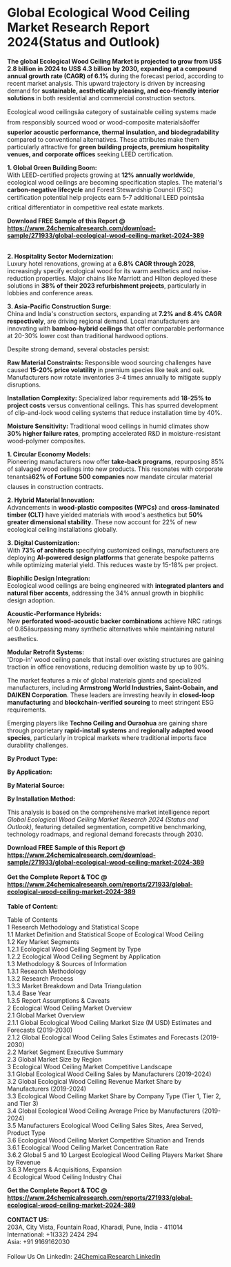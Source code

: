 <h1>Global Ecological Wood Ceiling Market Research Report 2024(Status and Outlook)</h1><p><strong>The global Ecological Wood Ceiling Market is projected to grow from US$ 2.8 billion in 2024 to US$ 4.3 billion by 2030, expanding at a compound annual growth rate (CAGR) of 6.1%</strong> during the forecast period, according to recent market analysis. This upward trajectory is driven by increasing demand for <strong>sustainable, aesthetically pleasing, and eco-friendly interior solutions</strong> in both residential and commercial construction sectors.</p><p>Ecological wood ceilingsâa category of sustainable ceiling systems made from responsibly sourced wood or wood-composite materialsâoffer <strong>superior acoustic performance, thermal insulation, and biodegradability</strong> compared to conventional alternatives. These attributes make them particularly attractive for <strong>green building projects, premium hospitality venues, and corporate offices</strong> seeking LEED certification.</p><p><strong>1. Global Green Building Boom:</strong><br>
With LEED-certified projects growing at <strong>12% annually worldwide</strong>, ecological wood ceilings are becoming specification staples. The material's <strong>carbon-negative lifecycle</strong> and Forest Stewardship Council (FSC) certification potential help projects earn 5-7 additional LEED pointsâa critical differentiator in competitive real estate markets.</p><div><b>Download FREE Sample of this Report @ 
            <a href="https://www.24chemicalresearch.com/download-sample/271933/global-ecological-wood-ceiling-market-2024-389">
            https://www.24chemicalresearch.com/download-sample/271933/global-ecological-wood-ceiling-market-2024-389</a></b></div><br><p><strong>2. Hospitality Sector Modernization:</strong><br>
Luxury hotel renovations, growing at a <strong>6.8% CAGR through 2028</strong>, increasingly specify ecological wood for its warm aesthetics and noise-reduction properties. Major chains like Marriott and Hilton deployed these solutions in <strong>38% of their 2023 refurbishment projects</strong>, particularly in lobbies and conference areas.</p><p><strong>3. Asia-Pacific Construction Surge:</strong><br>
China and India's construction sectors, expanding at <strong>7.2% and 8.4% CAGR respectively</strong>, are driving regional demand. Local manufacturers are innovating with <strong>bamboo-hybrid ceilings</strong> that offer comparable performance at 20-30% lower cost than traditional hardwood options.</p><p>Despite strong demand, several obstacles persist:</p><p><strong>Raw Material Constraints:</strong> Responsible wood sourcing challenges have caused <strong>15-20% price volatility</strong> in premium species like teak and oak. Manufacturers now rotate inventories 3-4 times annually to mitigate supply disruptions.</p><p><strong>Installation Complexity:</strong> Specialized labor requirements add <strong>18-25% to project costs</strong> versus conventional ceilings. This has spurred development of clip-and-lock wood ceiling systems that reduce installation time by 40%.</p><p><strong>Moisture Sensitivity:</strong> Traditional wood ceilings in humid climates show <strong>30% higher failure rates</strong>, prompting accelerated R&amp;D in moisture-resistant wood-polymer composites.</p><p><strong>1. Circular Economy Models:</strong><br>
Pioneering manufacturers now offer <strong>take-back programs</strong>, repurposing 85% of salvaged wood ceilings into new products. This resonates with corporate tenantsâ<strong>62% of Fortune 500 companies</strong> now mandate circular material clauses in construction contracts.</p><p><strong>2. Hybrid Material Innovation:</strong><br>
Advancements in <strong>wood-plastic composites (WPCs)</strong> and <strong>cross-laminated timber (CLT)</strong> have yielded materials with wood's aesthetics but <strong>50% greater dimensional stability</strong>. These now account for 22% of new ecological ceiling installations globally.</p><p><strong>3. Digital Customization:</strong><br>
With <strong>73% of architects</strong> specifying customized ceilings, manufacturers are deploying <strong>AI-powered design platforms</strong> that generate bespoke patterns while optimizing material yield. This reduces waste by 15-18% per project.</p><p><strong>Biophilic Design Integration:</strong><br>
	Ecological wood ceilings are being engineered with <strong>integrated planters and natural fiber accents</strong>, addressing the 34% annual growth in biophilic design adoption.</p><p><strong>Acoustic-Performance Hybrids:</strong><br>
	New <strong>perforated wood-acoustic backer combinations</strong> achieve NRC ratings of 0.85âsurpassing many synthetic alternatives while maintaining natural aesthetics.</p><p><strong>Modular Retrofit Systems:</strong><br>
	'Drop-in' wood ceiling panels that install over existing structures are gaining traction in office renovations, reducing demolition waste by up to 90%.</p><p>The market features a mix of global materials giants and specialized manufacturers, including <strong>Armstrong World Industries, Saint-Gobain, and DAIKEN Corporation</strong>. These leaders are investing heavily in <strong>closed-loop manufacturing</strong> and <strong>blockchain-verified sourcing</strong> to meet stringent ESG requirements.</p><p>Emerging players like <strong>Techno Ceiling and Ouraohua</strong> are gaining share through proprietary <strong>rapid-install systems</strong> and <strong>regionally adapted wood species</strong>, particularly in tropical markets where traditional imports face durability challenges.</p><p><strong>By Product Type:</strong></p><p><strong>By Application:</strong></p><p><strong>By Material Source:</strong></p><p><strong>By Installation Method:</strong></p><p>This analysis is based on the comprehensive market intelligence report <em>Global Ecological Wood Ceiling Market Research 2024 (Status and Outlook)</em>, featuring detailed segmentation, competitive benchmarking, technology roadmaps, and regional demand forecasts through 2030.</p><div><b>Download FREE Sample of this Report @ 
            <a href="https://www.24chemicalresearch.com/download-sample/271933/global-ecological-wood-ceiling-market-2024-389">
            https://www.24chemicalresearch.com/download-sample/271933/global-ecological-wood-ceiling-market-2024-389</a></b></div><br><div><b>Get the Complete Report & TOC @ 
            <a href="https://www.24chemicalresearch.com/reports/271933/global-ecological-wood-ceiling-market-2024-389">
            https://www.24chemicalresearch.com/reports/271933/global-ecological-wood-ceiling-market-2024-389</a></b></div><br>
            <b>Table of Content:</b><p>Table of Contents<br />
1 Research Methodology and Statistical Scope<br />
1.1 Market Definition and Statistical Scope of Ecological Wood Ceiling<br />
1.2 Key Market Segments<br />
1.2.1 Ecological Wood Ceiling Segment by Type<br />
1.2.2 Ecological Wood Ceiling Segment by Application<br />
1.3 Methodology & Sources of Information<br />
1.3.1 Research Methodology<br />
1.3.2 Research Process<br />
1.3.3 Market Breakdown and Data Triangulation<br />
1.3.4 Base Year<br />
1.3.5 Report Assumptions & Caveats<br />
2 Ecological Wood Ceiling Market Overview<br />
2.1 Global Market Overview<br />
2.1.1 Global Ecological Wood Ceiling Market Size (M USD) Estimates and Forecasts (2019-2030)<br />
2.1.2 Global Ecological Wood Ceiling Sales Estimates and Forecasts (2019-2030)<br />
2.2 Market Segment Executive Summary<br />
2.3 Global Market Size by Region<br />
3 Ecological Wood Ceiling Market Competitive Landscape<br />
3.1 Global Ecological Wood Ceiling Sales by Manufacturers (2019-2024)<br />
3.2 Global Ecological Wood Ceiling Revenue Market Share by Manufacturers (2019-2024)<br />
3.3 Ecological Wood Ceiling Market Share by Company Type (Tier 1, Tier 2, and Tier 3)<br />
3.4 Global Ecological Wood Ceiling Average Price by Manufacturers (2019-2024)<br />
3.5 Manufacturers Ecological Wood Ceiling Sales Sites, Area Served, Product Type<br />
3.6 Ecological Wood Ceiling Market Competitive Situation and Trends<br />
3.6.1 Ecological Wood Ceiling Market Concentration Rate<br />
3.6.2 Global 5 and 10 Largest Ecological Wood Ceiling Players Market Share by Revenue<br />
3.6.3 Mergers & Acquisitions, Expansion<br />
4 Ecological Wood Ceiling Industry Chai</p><div><b>Get the Complete Report & TOC @ 
            <a href="https://www.24chemicalresearch.com/reports/271933/global-ecological-wood-ceiling-market-2024-389">
            https://www.24chemicalresearch.com/reports/271933/global-ecological-wood-ceiling-market-2024-389</a></b></div><br><b>CONTACT US:</b><br>
            203A, City Vista, Fountain Road, Kharadi, Pune, India - 411014<br>
            International: +1(332) 2424 294<br>
            Asia: +91 9169162030 <br><br>
            Follow Us On LinkedIn: <a href="https://www.linkedin.com/company/24chemicalresearch/">24ChemicalResearch LinkedIn</a>